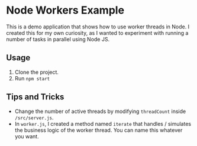 # Node Workers Example

This is a demo application that shows how to use worker threads in Node. I created this for my own curiosity, as I wanted to experiment with running a number of tasks in parallel using Node JS.

## Usage

1. Clone the project.
2. Run `npm start`

## Tips and Tricks

- Change the number of active threads by modifying `threadCount` inside `/src/server.js`.
- In `worker.js`, I created a method named `iterate` that handles / simulates the business logic of the worker thread. You can name this whatever you want.
